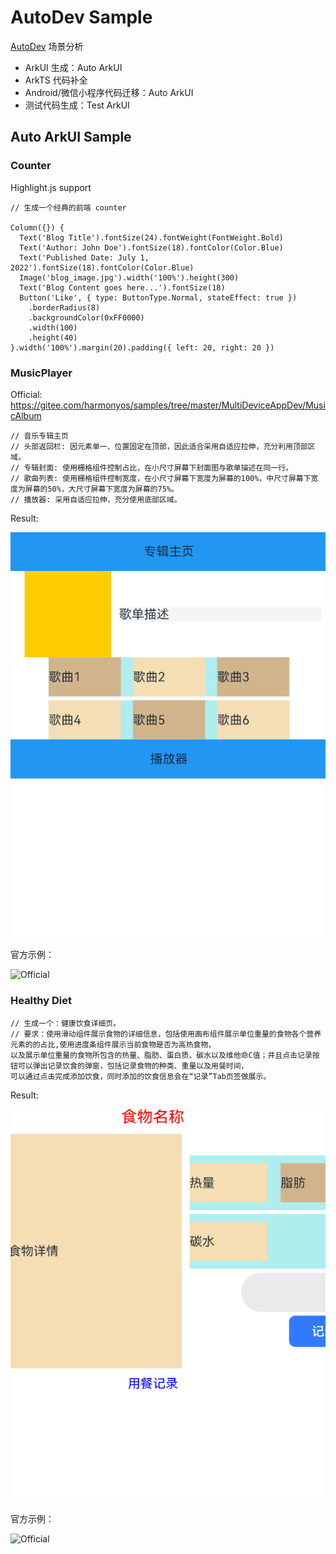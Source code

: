 # AutoDev Sample

[AutoDev](https://github.com/unit-mesh/auto-dev) 场景分析

- ArkUI 生成：Auto ArkUI
- ArkTS 代码补全
- Android/微信小程序代码迁移：Auto ArkUI
- 测试代码生成：Test ArkUI

## Auto ArkUI Sample

### Counter

Highlight.js support

```ArkTS
// 生成一个经典的前端 counter

Column({}) {
  Text('Blog Title').fontSize(24).fontWeight(FontWeight.Bold)
  Text('Author: John Doe').fontSize(18).fontColor(Color.Blue)
  Text('Published Date: July 1, 2022').fontSize(18).fontColor(Color.Blue)
  Image('blog_image.jpg').width('100%').height(300)
  Text('Blog Content goes here...').fontSize(18)
  Button('Like', { type: ButtonType.Normal, stateEffect: true })
    .borderRadius(8)
    .backgroundColor(0xFF0000)
    .width(100)
    .height(40)
}.width('100%').margin(20).padding({ left: 20, right: 20 })
```

### MusicPlayer

Official: https://gitee.com/harmonyos/samples/tree/master/MultiDeviceAppDev/MusicAlbum

```ArkTS
// 音乐专辑主页
// 头部返回栏: 因元素单一、位置固定在顶部，因此适合采用自适应拉伸，充分利用顶部区域。
// 专辑封面: 使用栅格组件控制占比，在小尺寸屏幕下封面图与歌单描述在同一行。
// 歌曲列表: 使用栅格组件控制宽度，在小尺寸屏幕下宽度为屏幕的100%，中尺寸屏幕下宽度为屏幕的50%，大尺寸屏幕下宽度为屏幕的75%。
// 播放器: 采用自适应拉伸，充分使用底部区域。
```

Result:

![MusicPlayer](screenshots/music-player.png)

官方示例：

![Official](https://gitee.com/harmonyos/samples/raw/master/MultiDeviceAppDev/MusicAlbum/screenshots/device/img3.png)

### Healthy Diet

```ArkTS
// 生成一个：健康饮食详细页。
// 要求：使用滑动组件展示食物的详细信息，包括使用画布组件展示单位重量的食物各个营养元素的的占比,使用进度条组件展示当前食物是否为高热食物，
以及展示单位重量的食物所包含的热量、脂肪、蛋白质、碳水以及维他命C值；并且点击记录按钮可以弹出记录饮食的弹窗，包括记录食物的种类、重量以及用餐时间，
可以通过点击完成添加饮食，同时添加的饮食信息会在“记录”Tab页签做展示。
```

Result:

![Food Detail](screenshots/food.png)

官方示例：

![Official](https://gitee.com/harmonyos/samples/raw/master/ETSUI/HealthyDiet/screenshots/device/foodDetail.png)
